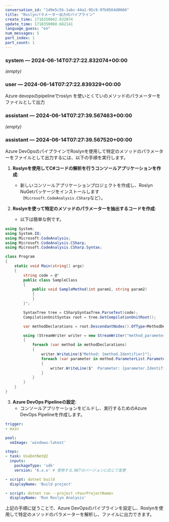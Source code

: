 ```yaml
---
conversation_id: "1d9e5c5b-1abc-44a1-95c9-97b9564d0666"
title: "Roslynパラメーター出力のパイプライン"
create_time: 1718350042.832074
update_time: 1718350060.682141
language_guess: "en"
num_messages: 5
part_index: 1
part_count: 1
---
```


### system — 2024-06-14T07:27:22.832074+00:00

_(empty)_

### user — 2024-06-14T07:27:22.839329+00:00

Azure devopsのpipelineでroslyn を使いとくていのメソッドのパラメーターをファイルとして出力

### assistant — 2024-06-14T07:27:39.567463+00:00

_(empty)_

### assistant — 2024-06-14T07:27:39.567520+00:00

Azure DevOpsのパイプラインでRoslynを使用して特定のメソッドのパラメーターをファイルとして出力するには、以下の手順を実行します。

1. **Roslynを使用してC#コードの解析を行うコンソールアプリケーションを作成**:
    - 新しいコンソールアプリケーションプロジェクトを作成し、Roslyn NuGetパッケージをインストールします（`Microsoft.CodeAnalysis.CSharp`など）。

2. **Roslynを使って特定のメソッドのパラメーターを抽出するコードを作成**:
    - 以下は簡単な例です。

```csharp
using System;
using System.IO;
using Microsoft.CodeAnalysis;
using Microsoft.CodeAnalysis.CSharp;
using Microsoft.CodeAnalysis.CSharp.Syntax;

class Program
{
    static void Main(string[] args)
    {
        string code = @"
        public class SampleClass
        {
            public void SampleMethod(int param1, string param2)
            {
            }
        }";

        SyntaxTree tree = CSharpSyntaxTree.ParseText(code);
        CompilationUnitSyntax root = tree.GetCompilationUnitRoot();

        var methodDeclarations = root.DescendantNodes().OfType<MethodDeclarationSyntax>();

        using (StreamWriter writer = new StreamWriter("method_parameters.txt"))
        {
            foreach (var method in methodDeclarations)
            {
                writer.WriteLine($"Method: {method.Identifier}");
                foreach (var parameter in method.ParameterList.Parameters)
                {
                    writer.WriteLine($"  Parameter: {parameter.Identifier}, Type: {parameter.Type}");
                }
            }
        }
    }
}
```

3. **Azure DevOps Pipelineの設定**:
    - コンソールアプリケーションをビルドし、実行するためのAzure DevOps Pipelineを作成します。

```yaml
trigger:
- main

pool:
  vmImage: 'windows-latest'

steps:
- task: UseDotNet@2
  inputs:
    packageType: 'sdk'
    version: '6.x.x' # 使用する.NETのバージョンに応じて変更

- script: dotnet build
  displayName: 'Build project'

- script: dotnet run --project <YourProjectName>
  displayName: 'Run Roslyn Analysis'
```

上記の手順に従うことで、Azure DevOpsのパイプラインを設定し、Roslynを使用して特定のメソッドのパラメーターを解析し、ファイルに出力できます。

